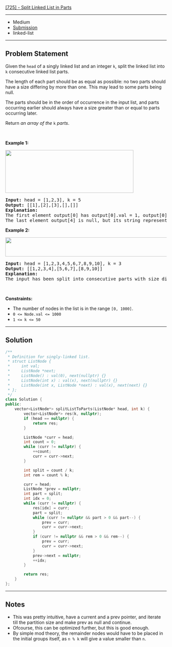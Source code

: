 [[725] - Split Linked List in Parts](https://leetcode.com/problems/split-linked-list-in-parts)

---

- Medium
- [Submission](https://leetcode.com/problems/split-linked-list-in-parts/submissions/1042264058/)
- linked-list

---

## Problem Statement

<p>Given the <code>head</code> of a singly linked list and an integer <code>k</code>, split the linked list into <code>k</code> consecutive linked list parts.</p>

<p>The length of each part should be as equal as possible: no two parts should have a size differing by more than one. This may lead to some parts being null.</p>

<p>The parts should be in the order of occurrence in the input list, and parts occurring earlier should always have a size greater than or equal to parts occurring later.</p>

<p>Return <em>an array of the </em><code>k</code><em> parts</em>.</p>

<p>&nbsp;</p>
<p><strong class="example">Example 1:</strong></p>
<img alt="" src="https://assets.leetcode.com/uploads/2021/06/13/split1-lc.jpg" style="width: 400px; height: 134px;" />
<pre>
<strong>Input:</strong> head = [1,2,3], k = 5
<strong>Output:</strong> [[1],[2],[3],[],[]]
<strong>Explanation:</strong>
The first element output[0] has output[0].val = 1, output[0].next = null.
The last element output[4] is null, but its string representation as a ListNode is [].
</pre>

<p><strong class="example">Example 2:</strong></p>
<img alt="" src="https://assets.leetcode.com/uploads/2021/06/13/split2-lc.jpg" style="width: 600px; height: 60px;" />
<pre>
<strong>Input:</strong> head = [1,2,3,4,5,6,7,8,9,10], k = 3
<strong>Output:</strong> [[1,2,3,4],[5,6,7],[8,9,10]]
<strong>Explanation:</strong>
The input has been split into consecutive parts with size difference at most 1, and earlier parts are a larger size than the later parts.
</pre>

<p>&nbsp;</p>
<p><strong>Constraints:</strong></p>

<ul>
	<li>The number of nodes in the list is in the range <code>[0, 1000]</code>.</li>
	<li><code>0 &lt;= Node.val &lt;= 1000</code></li>
	<li><code>1 &lt;= k &lt;= 50</code></li>
</ul>


---

## Solution

```cpp
/**
 * Definition for singly-linked list.
 * struct ListNode {
 *     int val;
 *     ListNode *next;
 *     ListNode() : val(0), next(nullptr) {}
 *     ListNode(int x) : val(x), next(nullptr) {}
 *     ListNode(int x, ListNode *next) : val(x), next(next) {}
 * };
 */
class Solution {
public:
    vector<ListNode*> splitListToParts(ListNode* head, int k) {
        vector<ListNode*> res(k, nullptr);
        if (head == nullptr) {
            return res;
        }

        ListNode *curr = head;
        int count = 0;
        while (curr != nullptr) {
            ++count;
            curr = curr->next;
        }

        int split = count / k;
        int rem = count % k;

        curr = head;
        ListNode *prev = nullptr;
        int part = split;
        int idx = 0;
        while (curr != nullptr) {
            res[idx] = curr;
            part = split;
            while (curr != nullptr && part > 0 && part--) {
                prev = curr;
                curr = curr->next;
            }
            if (curr != nullptr && rem > 0 && rem--) {
                prev = curr;
                curr = curr->next;
            }
            prev->next = nullptr;
            ++idx;
        }

        return res;
    }
};
```

---

## Notes

- This was pretty intuitive, have a current and a prev pointer, and iterate till the partition size and make prev as null and continue.
- Ofcourse, this can be optimized further, but this is good enough.
- By simple mod theory, the remainder nodes would have to be placed in the initial groups itself, as `n % k` will give a value smaller than `n`.
